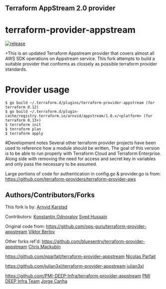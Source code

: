 ## Terraform AppStream 2.0 provider
# terraform-provider-appstream

[![release](https://github.com/arnvid/terraform-provider-appstream/actions/workflows/release.yml/badge.svg)](https://github.com/arnvid/terraform-provider-appstream/actions/workflows/release.yml)


+This is an updated Terraform Appstream provider that covers almost all AWS SDK operations on Appstream service. This fork attempts to build a suitable provider that conforms as clossely as possible terraform provider standards.


# Provider usage

```
$ go build ~/.terraform.d/plugins/terraform-provider-appstream (for terraform 0.12)
$ go build ~/.terraform.d/plugin-cache/registry.terraform.io/arnvid/appstream/1.0.x/<platform> (for terraform 0.13+)
$ terraform init
$ terraform plan
$ terraform apply
```

#Development notes
Several other terraform provider projects have been used to reference how a module should be written,
The goal of this version is to be able to run properly with Terraform Cloud and Terraform Enterprise.
Along side with removing the need for access and secret key in variables and only pass the necessary
to be assumed.

Large portions of code for authentication in config.go & provider.go is from:
https://github.com/terraform-providers/terraform-provider-aws

## Authors/Contributors/Forks
This fork is by:
[Arnvid Karstad](https://github.com/arnvid)

Contributors:
[Konstantin Odnoralov](https://github.com/hostmit)
[Syed Hussain](https://github.com/suhussai)

Original code from:
https://github.com/ops-guru/terraform-provider-appstream
[Viktor Berlov](https://github.com/vktr-brlv)

Other forks ref'd:
https://github.com/bluesentry/terraform-provider-appstream
[Chris Mackubin](https://github.com/chris-mackubin)

https://github.com/nparfait/terraform-provider-appstream
[Nicolas Parfait](https://github.com/nparfait)

https://github.com/julian3xl/terraform-provider-appstream
[julian3xl](https://github.com/julian3xl)

https://github.com/PMI-DEEP-Infra/terraform-provider-appstream
[PMI DEEP Infra Team](https://github.com/PMI-DEEP-Infra)
[Jorge Canha](jorge.canha@pmi.com)
